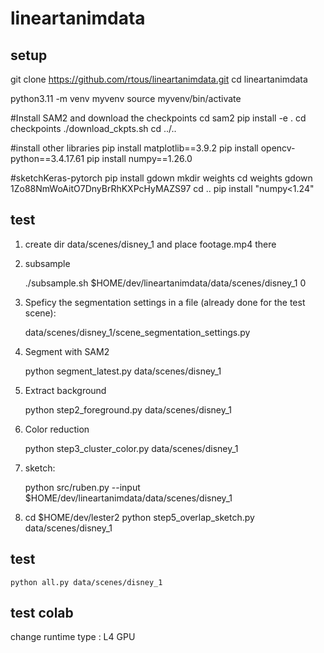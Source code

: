 # lineartanimdata

## setup

git clone https://github.com/rtous/lineartanimdata.git
cd lineartanimdata

python3.11 -m venv myvenv
source myvenv/bin/activate

#Install SAM2 and download the checkpoints
cd sam2
pip install -e .
cd checkpoints
./download_ckpts.sh
cd ../..

#install other libraries
pip install matplotlib==3.9.2
pip install opencv-python==3.4.17.61
pip install numpy==1.26.0

#sketchKeras-pytorch
pip install gdown
mkdir weights
cd weights
gdown 1Zo88NmWoAitO7DnyBrRhKXPcHyMAZS97
cd ..
pip install "numpy<1.24" 

## test

1) create dir data/scenes/disney_1 and place footage.mp4 there

2) subsample

	./subsample.sh $HOME/dev/lineartanimdata/data/scenes/disney_1 0

3) Speficy the segmentation settings in a file (already done for the test scene):

	  data/scenes/disney_1/scene_segmentation_settings.py

4) Segment with SAM2

	python segment_latest.py data/scenes/disney_1

5) Extract background

	python step2_foreground.py data/scenes/disney_1 

6) Color reduction

	python step3_cluster_color.py data/scenes/disney_1 

8) sketch:

	python src/ruben.py --input $HOME/dev/lineartanimdata/data/scenes/disney_1

9) cd $HOME/dev/lester2
	python step5_overlap_sketch.py data/scenes/disney_1

## test

	python all.py data/scenes/disney_1 

## test colab

change runtime type : L4 GPU